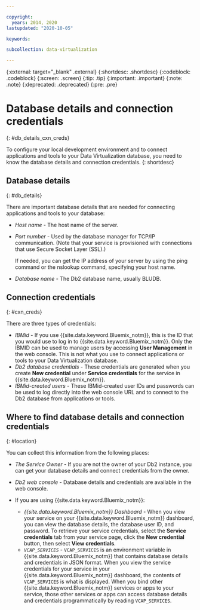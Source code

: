 ```yaml
---

copyright:
  years: 2014, 2020
lastupdated: "2020-10-05"

keywords:

subcollection: data-virtualization

---
```


<!-- Attribute definitions --> 
{:external: target="_blank" .external}
{:shortdesc: .shortdesc}
{:codeblock: .codeblock}
{:screen: .screen}
{:tip: .tip}
{:important: .important}
{:note: .note}
{:deprecated: .deprecated}
{:pre: .pre}

# Database details and connection credentials
{: #db_details_cxn_creds}

To configure your local development environment and to connect applications and tools to your Data Virtualization database, you need to know the database details and connection credentials.
{: shortdesc}

## Database details
{: #db_details}

There are important database details that are needed for connecting applications and tools to your database:

- *Host name* - The host name of the server.
- *Port number* - Used by the database manager for TCP/IP communication. (Note that your service is provisioned with connections that use Secure Socket Layer (SSL).)

   If needed, you can get the IP address of your server by using the ping command or the nslookup command, specifying your host name.
- *Database name* - The Db2 database name, usually BLUDB.

## Connection credentials
{: #cxn_creds}

There are three types of credentials:

- *IBMid* - If you use {{site.data.keyword.Bluemix_notm}}, this is the ID that you would use to log in to {{site.data.keyword.Bluemix_notm}}. Only the IBMID can be used to manage users by accessing **User Management** in the web console. This is not what you use to connect applications or tools to your Data Virtualization database.
- *Db2 database credentials* - These credentials are generated when you create **New credential** under **Service credentials** for the service in {{site.data.keyword.Bluemix_notm}}.
- *IBMid-created users* - These IBMid-created user IDs and passwords can be used to log directly into the web console URL and to connect to the Db2 database from applications or tools.

## Where to find database details and connection credentials
{: #location}

You can collect this information from the following places:

- *The Service Owner* - If you are not the owner of your Db2 instance, you can get your database details and connect credentials from the owner.
- *Db2 web console* - Database details and credentials are available in the web console.
- If you are using {{site.data.keyword.Bluemix_notm}}: 
   
   - *{{site.data.keyword.Bluemix_notm}} Dashboard* - When you view your service on your {{site.data.keyword.Bluemix_notm}} dashboard, you can view the database details, the database user ID, and password. To retrieve your service credentials, select the **Service credentials** tab from your service page, click the **New credential** button, then select **View credentials**.
   - *`VCAP_SERVICES`* - `VCAP_SERVICES` is an environment variable in {{site.data.keyword.Bluemix_notm}} that contains database details and credentials in JSON format. When you view the service credentials for your service in your {{site.data.keyword.Bluemix_notm}} dashboard, the contents of `VCAP_SERVICES` is what is displayed. When you bind other {{site.data.keyword.Bluemix_notm}} services or apps to your service, those other services or apps can access database details and credentials programmatically by reading `VCAP_SERVICES`.
